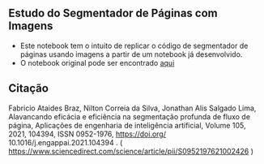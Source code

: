 ## Estudo do Segmentador de Páginas com Imagens

* Este notebook tem o intuito de replicar o código de segmentador de páginas usando imagens a partir de um notebook já desenvolvido.
* O notebook original pode ser encontrado [aqui](https://github.com/fabraz/pss-isjeaai/blob/main/tobacco800/TOBACCO800_EFF_three_pages.ipynb)

## Citação

Fabricio Ataides Braz, Nilton Correia da Silva, Jonathan Alis Salgado Lima, Alavancando eficácia e eficiência na segmentação profunda de fluxo de página, Aplicações de engenharia de inteligência artificial, Volume 105, 2021, 104394, ISSN 0952-1976, https://doi.org/ 10.1016/j.engappai.2021.104394 . ( https://www.sciencedirect.com/science/article/pii/S0952197621002426 )